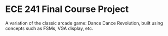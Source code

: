 # ECE 241 Final Course Project
A variation of the classic arcade game: Dance Dance Revolution, built using concepts such as FSMs, VGA display, etc.
